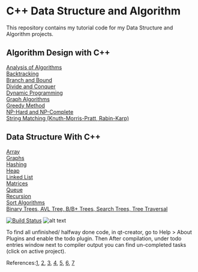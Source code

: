 # C++ Data Structure and Algorithm
This repository contains my tutorial code for my Data Structure and Algorithm projects. 

## Algorithm Design with C++

[Analysis of Algorithms](src/algorithms/Analysis_of_algorithms)  
[Backtracking](src/algorithms/Backtracking)  
[Branch and Bound](src/algorithms/Branch_and_bound)  
[Divide and Conquer](src/algorithms/Divide_and_conquer)  
[Dynamic Programming](src/algorithms/Dynamic_programming/)  
[Graph Algorithms](src/algorithms/Graph_Algorithms)  
[Greedy Method](src/algorithms/Greedy_method)  
[NP-Hard and NP-Complete](src/algorithms/NP-Hard_and_NP-Complete)  
[String Matching (Knuth-Morris-Pratt, Rabin-Karp)](src/algorithms/String_Matching_(Knuth-Morris-Pratt_Rabin-Karp))  


## Data Structure With C++  
[Array](src/array)  
[Graphs](src/graphs)  
[Hashing](src/hashing)  
[Heap](src/heap)  
[Linked List](src/linked_list)  
[Matrices](src/matrices)  
[Queue](src/queue)  
[Recursion](src/recursion)  
[Sort Algorithms](src/sort_algorithms/)   
[Binary Trees, AVL Tree, B/B+ Trees, Search Trees, Tree Traversal](src/trees)  


[![Build Status](https://travis-ci.org/behnamasadi/data_structure_algorithm.svg?branch=master)](https://travis-ci.com/behnamasadi/data_structure_algorithm)
![alt text](https://img.shields.io/badge/license-BSD-blue.svg)


To find all unfinished/ halfway done code, in qt-creator, go to Help > About Plugins and enable the todo plugin. Then After compilation, under todo entries window
next to compiler output you can find un-completed tasks (click on active project).


References:[1](https://www.geeksforgeeks.org/data-structures/), 
	[2](https://www.udemy.com/course/datastructurescncpp/l),
	[3](https://www.tutorialspoint.com/data_structures_algorithms),
	[4](https://brilliant.org/wiki/sorting-algorithms/),
    [5](https://www.cs.usfca.edu/~galles/visualization/Algorithms.html),
    [6](https://www.geeksforgeeks.org/must-do-coding-questions-for-companies-like-amazon-microsoft-adobe/),
    [7](https://www.youtube.com/watch?v=0IAPZzGSbME&list=PLDN4rrl48XKpZkf03iYFl-O29szjTrs_O)

